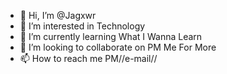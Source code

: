 - 👋 Hi, I’m @Jagxwr
- 👀 I’m interested in Technology 
- 🌱 I’m currently learning What I Wanna Learn
- 💞️ I’m looking to collaborate on PM Me For More
- 📫 How to reach me PM//e-mail//


<!---
Jagxwr/Jagxwr is a ✨ special ✨ repository because its `README.md` (this file) appears on your GitHub profile.
You can click the Preview link to take a look at your changes.
--->

